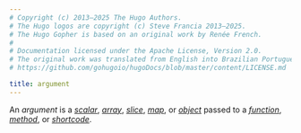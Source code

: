 ```yaml
---
# Copyright (c) 2013–2025 The Hugo Authors.
# The Hugo logos are copyright (c) Steve Francia 2013–2025.
# The Hugo Gopher is based on an original work by Renée French.
#
# Documentation licensed under the Apache License, Version 2.0.
# The original work was translated from English into Brazilian Portuguese.
# https://github.com/gohugoio/hugoDocs/blob/master/content/LICENSE.md

title: argument
---
```


An _argument_ is a [_scalar_](g), [_array_](g), [_slice_](g), [_map_](g), or [_object_](g) passed to a [_function_](g), [_method_](g), or [_shortcode_](g).
